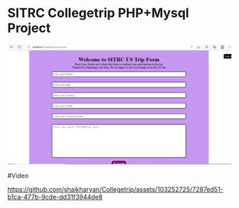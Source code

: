 # SITRC Collegetrip PHP+Mysql Project

<img src="Screenshot.png">

#Video

https://github.com/shaikharyan/Collegetrip/assets/103252725/7287ed51-b1ca-477b-9cde-dd31f3944de8


